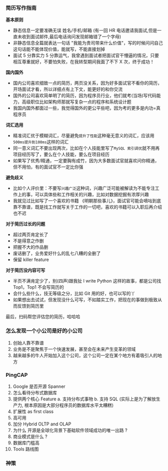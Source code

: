 ### 简历写作指南

__基本原则__
* 静态信息一定要准确无误 姓名/手机/邮箱 (有一回 HR 电话邀请我面试,但是一直未收到面试邮件,最后电话询问发现邮箱错了一个字母)
* 非静态信息全篇就表达一句话 "我能为贵司带来什么价值"，写的时候问问自己这句话能不能体现价值，能就写，不能直接划掉
* 面试 5 分靠实力 5 分靠运气，我曾遇到面试者把面试官干懵逼的情况，只要相互尊重就好，不要怕失败，在我转型期间我面了不下 X 次，终于成功！

__国内国外__
* 国内公司喜欢细致一点的简历，两页没关系，因为好多面试官不看你的简历，开场面试才看，所以详细点有上下文，能更好的和你交流
* 国外的公司喜欢简单明了的简历，因为程序员行业，他们就考(当场)写代码能力，高级职位比如架构师那就写复杂一点的程序和系统设计题
* 我国内国外都面过一些，我觉得国外的更公平些吧，因为考的更多是内功=真程序员

__词汇选用__
* 精准词汇优于模糊词汇，尽量避免`提升了性能`这种毫无意义的词汇，应该用 `500ms提升到100ms`这样的词汇
* 同一意义词汇不要出现两次，比如在个人技能里写了`MySQL 索引调优`就不用再项目经历写了，要么在个人技能，要么在项目经历
* 如果写了优秀/精通，一定要胸有成竹，因为大多数面试官就喜欢问你精通，但不用怕，有的面试官不一定比你强

__避免歧义__
* 比如个人评价里：不要写`兴趣广泛`这种词，兴趣广泛可能被解读为不能专注工作上的事，可以具体些和工作相关的兴趣，比如对数据挖掘有浓厚兴趣
* 我就见过比如写了一个喜欢的书籍 《明朝那些事儿》，面试官可能会嘀咕到底靠不靠谱，既是找工作就写关于工作的一切吧，喜欢的书籍可以入职后再介绍也不迟

__对于简历过长的问题__
* 超过两页肯定长了
* 不是得意之作删
* 把握不大的作品删
* 废话删了，业务爱好什么的乱七八糟的全删了
* 保留 killer feature

__对于简历没内容可写__
* 半页不满肯定少了，别(四声)跟我扯 I write Python 这样的故事，都是公司找Top1，Top1 不会写简历的
* 会什么些什么，技无等级之分，比如 Git 用的好，也可以写的丫
* 如果想出去试试，但发现没什么可写，不如踏实工作，把现在的事做到极致从而反馈到简历里


最后，扫码帮您评估您的简历，哈哈哈

### 怎么发现一个小公司是好的小公司
1. 创始人靠不靠谱
3. 业务是不是聚焦于一个快速发展，甚至会在未来产生变革的领域
4. 越来越多的牛人开始加入这个公司，这个公司一定在某个地方有着吸引人的地方


### PingCAP
1. Google 是否开源 Spanner
2. 怎么看待分布式数据库
3. 提供两个核心 Feature a. 支持分布式事物 b. 支持 SQL (实际上是为了解放生产力, 根本原因是大部分程序员的数据库水平太糟糕)
4. 扩展性 as first class
5. 高可用
6. 加分 Hybrid OLTP and OLAP
7. 为什么 开源是全球化背景下基础软件领域成功的唯一出路 ?
8. 商业模式是什么 ?
9. 数据库门槛高
10. Tools 路线图

### 神策